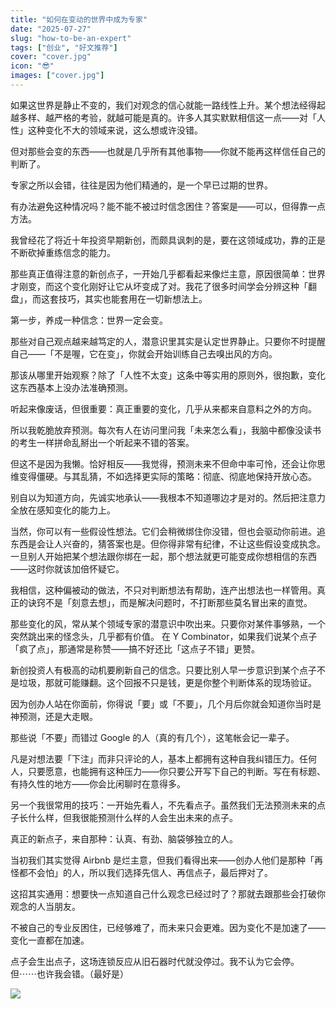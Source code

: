```yaml
---
title: "如何在变动的世界中成为专家"
date: "2025-07-27"
slug: "how-to-be-an-expert"
tags: ["创业", "好文推荐"]
cover: "cover.jpg"
icon: "😎"
images: ["cover.jpg"]
---
```

如果这世界是静止不变的，我们对观念的信心就能一路线性上升。某个想法经得起越多样、越严格的考验，就越可能是真的。许多人其实默默相信这一点——对「人性」这种变化不大的领域来说，这么想或许没错。



但对那些会变的东西——也就是几乎所有其他事物——你就不能再这样信任自己的判断了。



专家之所以会错，往往是因为他们精通的，是一个早已过期的世界。



有办法避免这种情况吗？能不能不被过时信念困住？答案是——可以，但得靠一点方法。



我曾经花了将近十年投资早期新创，而颇具讽刺的是，要在这领域成功，靠的正是不断砍掉重练信念的能力。



那些真正值得注意的新创点子，一开始几乎都看起来像烂主意，原因很简单：世界才刚变，而这个变化刚好让它从坏变成了对。我花了很多时间学会分辨这种「翻盘」，而这套技巧，其实也能套用在一切新想法上。



第一步，养成一种信念：世界一定会变。



那些对自己观点越来越笃定的人，潜意识里其实是认定世界静止。只要你不时提醒自己——「不是喔，它在变」，你就会开始训练自己去嗅出风的方向。



那该从哪里开始观察？除了「人性不太变」这条中等实用的原则外，很抱歉，变化这东西基本上没办法准确预测。



听起来像废话，但很重要：真正重要的变化，几乎从来都来自意料之外的方向。



所以我乾脆放弃预测。每次有人在访问里问我「未来怎么看」，我脑中都像没读书的考生一样拼命乱掰出一个听起来不错的答案。



但这不是因为我懒。恰好相反——我觉得，预测未来不但命中率可怜，还会让你思维变得僵硬。与其乱猜，不如选择更实际的策略：彻底、彻底地保持开放心态。



别自以为知道方向，先诚实地承认——我根本不知道哪边才是对的。然后把注意力全放在感知变化的能力上。



当然，你可以有一些假设性想法。它们会稍微绑住你没错，但也会驱动你前进。追东西是会让人兴奋的，猜答案也是。但你得非常有纪律，不让这些假设变成执念。
一旦别人开始把某个想法跟你绑在一起，那个想法就更可能变成你想相信的东西——这时你就该加倍怀疑它。



我相信，这种偏被动的做法，不只对判断想法有帮助，连产出想法也一样管用。真正的诀窍不是「刻意去想」，而是解决问题时，不打断那些莫名冒出来的直觉。



那些变化的风，常从某个领域专家的潜意识中吹出来。只要你对某件事够熟，一个突然跳出来的怪念头，几乎都有价值。
在 Y Combinator，如果我们说某个点子「疯了点」，那通常是称赞——搞不好还比「这点子不错」更赞。



新创投资人有极高的动机要刷新自己的信念。只要比别人早一步意识到某个点子不是垃圾，那就可能赚翻。这个回报不只是钱，更是你整个判断体系的现场验证。



因为创办人站在你面前，你得说「要」或「不要」，几个月后你就会知道你当时是神预测，还是大走眼。



那些说「不要」而错过 Google 的人（真的有几个），这笔帐会记一辈子。



凡是对想法要「下注」而非只评论的人，基本上都拥有这种自我纠错压力。任何人，只要愿意，也能拥有这种压力——你只要公开写下自己的判断。写在有标题、有持久性的地方——你会比闲聊时在意得多。



另一个我很常用的技巧：一开始先看人，不先看点子。虽然我们无法预测未来的点子长什么样，但我很能预测什么样的人会生出未来的点子。



真正的新点子，来自那种：认真、有劲、脑袋够独立的人。



当初我们其实觉得 Airbnb 是烂主意，但我们看得出来——创办人他们是那种「再怪都不会怕」的人，所以我们选择先信人、再信点子，最后押对了。



这招其实通用：想要快一点知道自己什么观念已经过时了？那就去跟那些会打破你观念的人当朋友。



不被自己的专业反困住，已经够难了，而未来只会更难。因为变化不是加速了——变化一直都在加速。



点子会生出点子，这场连锁反应从旧石器时代就没停过。我不认为它会停。
但⋯⋯也许我会错。（最好是）




![](https://prod-files-secure.s3.us-west-2.amazonaws.com/112d0858-5090-4d34-a606-b75eb8d65fd2/46476355-9cf3-4e99-9b7a-3531bc426380/1000202064.png?X-Amz-Algorithm=AWS4-HMAC-SHA256&X-Amz-Content-Sha256=UNSIGNED-PAYLOAD&X-Amz-Credential=ASIAZI2LB466TBUWPZ4A%2F20250816%2Fus-west-2%2Fs3%2Faws4_request&X-Amz-Date=20250816T072946Z&X-Amz-Expires=3600&X-Amz-Security-Token=IQoJb3JpZ2luX2VjECcaCXVzLXdlc3QtMiJGMEQCIEbAEXPWhrTsMt%2FLU7ZXyDBl4V0fCRgQZL00wabvNwd%2BAiBfTWXm7z4xn65Hfo6MDOx2fr7ioCLjoPQuptUP7ryvcir%2FAwhwEAAaDDYzNzQyMzE4MzgwNSIMSASmHidB6yOKcX3UKtwDSuTTi2wyzcK733kchtFub26ChDcSj%2Bp9QsvP2U1xYprpuOFz1B0GVVhEwpUwNN7EdGtQAspRr4opaLMZO3TUhgX8rbksgO1rMB5nZvRhNNZhdpGcVUoZsfcyNtQTuqj8OpfJ05anWcqiBlC1u8FiGz8RayFb9iwoINUgWNPY4ifzt6c5DTIPlijkvEIxFpXJWPvPdM120Rgvq84G%2Fa4UZN0x0rRx7rxh7hh9o9a6ZEpzaEdFZlkq63A%2FSqe%2FS63Nefvds7pKURAhFImWVSaEZE%2BsOaie8Obpv6gdbGjEj%2F9aG2dgWQwuOsT9JgEK4FPQXNtAj2igVt7Ovjs2AX9NNFjUsw4DzjAU17C1QhmSGbvyXPZSPvokdec0dcIiogFDtS%2Bo%2FCR2Wheanpl7U5UkQIwdaCjILi3V%2BhUNOwdue65cDg1iamNH4fGfqVb6WHuZ5s4yBrKmQeqJm2ZjfPCGgGhLEgF8si3SagAI5Q0nxEvIUEMMXfvwrBj%2FhNUjYfIlou3NsuD1rtwYyxsBfg77MrJsSqDOSPfUGE2bfOMHVW%2Bo1GaDou6GhZtYVIOY7rB6GfMDSydQyLZbB1nNM7V5tCeIilLLgSLrNJS1JjhJL2R7HNjRubqInFHsYgMwyt2AxQY6pgFQbUG0b9keni0yH15bfJNngsKgfMnwoHkRUuOIb%2BuJ%2FgFnddxS9d283NfHECwQsD1yQGGwqKitVe5uKk0ciPTmA91vjeVFng8oqwZn0j9OnbBz4TVWl3yTEGQgOMV4Ab3DnxHKN1d7xu5xvXWY1gARlaMXcmGHUlQmiWroa8FDhiG4Q0VT4Ri769AxtlPJTV%2B82xA13g4IkKgJceZWngt3C6p%2Byaq9&X-Amz-Signature=a604609a2e681c60552e636df7ec7474aaee5ceb63a723701ac6cbfac2bac410&X-Amz-SignedHeaders=host&x-amz-checksum-mode=ENABLED&x-id=GetObject)

